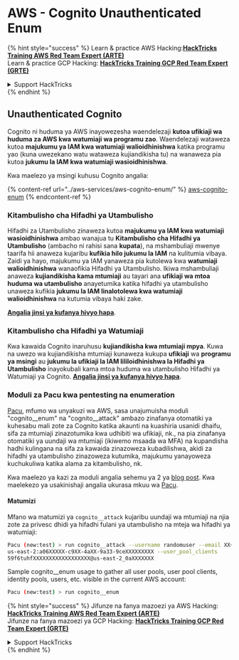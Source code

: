 # AWS - Cognito Unauthenticated Enum

{% hint style="success" %}
Learn & practice AWS Hacking:<img src="../../../.gitbook/assets/image (1).png" alt="" data-size="line">[**HackTricks Training AWS Red Team Expert (ARTE)**](https://training.hacktricks.xyz/courses/arte)<img src="../../../.gitbook/assets/image (1).png" alt="" data-size="line">\
Learn & practice GCP Hacking: <img src="../../../.gitbook/assets/image (2).png" alt="" data-size="line">[**HackTricks Training GCP Red Team Expert (GRTE)**<img src="../../../.gitbook/assets/image (2).png" alt="" data-size="line">](https://training.hacktricks.xyz/courses/grte)

<details>

<summary>Support HackTricks</summary>

* Check the [**subscription plans**](https://github.com/sponsors/carlospolop)!
* **Join the** 💬 [**Discord group**](https://discord.gg/hRep4RUj7f) or the [**telegram group**](https://t.me/peass) or **follow** us on **Twitter** 🐦 [**@hacktricks\_live**](https://twitter.com/hacktricks\_live)**.**
* **Share hacking tricks by submitting PRs to the** [**HackTricks**](https://github.com/carlospolop/hacktricks) and [**HackTricks Cloud**](https://github.com/carlospolop/hacktricks-cloud) github repos.

</details>
{% endhint %}

## Unauthenticated Cognito

Cognito ni huduma ya AWS inayowezesha waendelezaji **kutoa ufikiaji wa huduma za AWS kwa watumiaji wa programu zao**. Waendelezaji wataweza kutoa **majukumu ya IAM kwa watumiaji walioidhinishwa** katika programu yao (kuna uwezekano watu wataweza kujiandikisha tu) na wanaweza pia kutoa **jukumu la IAM kwa watumiaji wasioidhinishwa**.

Kwa maelezo ya msingi kuhusu Cognito angalia:

{% content-ref url="../aws-services/aws-cognito-enum/" %}
[aws-cognito-enum](../aws-services/aws-cognito-enum/)
{% endcontent-ref %}

### Kitambulisho cha Hifadhi ya Utambulisho

Hifadhi za Utambulisho zinaweza kutoa **majukumu ya IAM kwa watumiaji wasioidhinishwa** ambao wanajua tu **Kitambulisho cha Hifadhi ya Utambulisho** (ambacho ni rahisi sana **kupata**), na mshambuliaji mwenye taarifa hii anaweza kujaribu **kufikia hilo jukumu la IAM** na kulitumia vibaya.\
Zaidi ya hayo, majukumu ya IAM yanaweza pia kutolewa kwa **watumiaji walioidhinishwa** wanaofikia Hifadhi ya Utambulisho. Ikiwa mshambuliaji anaweza **kujiandikisha kama mtumiaji** au tayari ana **ufikiaji wa mtoa huduma wa utambulisho** anayetumika katika hifadhi ya utambulisho unaweza kufikia **jukumu la IAM linalotolewa kwa watumiaji walioidhinishwa** na kutumia vibaya haki zake.

[**Angalia jinsi ya kufanya hivyo hapa**](../aws-services/aws-cognito-enum/cognito-identity-pools.md).

### Kitambulisho cha Hifadhi ya Watumiaji

Kwa kawaida Cognito inaruhusu **kujiandikisha kwa mtumiaji mpya**. Kuwa na uwezo wa kujiandikisha mtumiaji kunaweza kukupa **ufikiaji** wa **programu ya msingi** au **jukumu la ufikiaji la IAM lililoidhinishwa la Hifadhi ya Utambulisho** inayokubali kama mtoa huduma wa utambulisho Hifadhi ya Watumiaji ya Cognito. [**Angalia jinsi ya kufanya hivyo hapa**](../aws-services/aws-cognito-enum/cognito-user-pools.md#registration).

### Moduli za Pacu kwa pentesting na enumeration

[Pacu](https://github.com/RhinoSecurityLabs/pacu), mfumo wa unyakuzi wa AWS, sasa unajumuisha moduli "cognito\_\_enum" na "cognito\_\_attack" ambazo zinafanya otomatiki ya kuhesabu mali zote za Cognito katika akaunti na kuashiria usanidi dhaifu, sifa za mtumiaji zinazotumika kwa udhibiti wa ufikiaji, nk., na pia zinafanya otomatiki ya uundaji wa mtumiaji (ikiwemo msaada wa MFA) na kupandisha hadhi kulingana na sifa za kawaida zinazoweza kubadilishwa, akidi za hifadhi ya utambulisho zinazoweza kutumika, majukumu yanayoweza kuchukuliwa katika alama za kitambulisho, nk.

Kwa maelezo ya kazi za moduli angalia sehemu ya 2 ya [blog post](https://rhinosecuritylabs.com/aws/attacking-aws-cognito-with-pacu-p2). Kwa maelekezo ya usakinishaji angalia ukurasa mkuu wa [Pacu](https://github.com/RhinoSecurityLabs/pacu).

#### Matumizi

Mfano wa matumizi ya `cognito__attack` kujaribu uundaji wa mtumiaji na njia zote za privesc dhidi ya hifadhi fulani ya utambulisho na mteja wa hifadhi ya watumiaji:
```bash
Pacu (new:test) > run cognito__attack --username randomuser --email XX+sdfs2@gmail.com --identity_pools
us-east-2:a06XXXXX-c9XX-4aXX-9a33-9ceXXXXXXXXX --user_pool_clients
59f6tuhfXXXXXXXXXXXXXXXXXX@us-east-2_0aXXXXXXX
```
Sample cognito\_\_enum usage to gather all user pools, user pool clients, identity pools, users, etc. visible in the current AWS account:
```bash
Pacu (new:test) > run cognito__enum
```
{% hint style="success" %}
Jifunze na fanya mazoezi ya AWS Hacking:<img src="../../../.gitbook/assets/image (1).png" alt="" data-size="line">[**HackTricks Training AWS Red Team Expert (ARTE)**](https://training.hacktricks.xyz/courses/arte)<img src="../../../.gitbook/assets/image (1).png" alt="" data-size="line">\
Jifunze na fanya mazoezi ya GCP Hacking: <img src="../../../.gitbook/assets/image (2).png" alt="" data-size="line">[**HackTricks Training GCP Red Team Expert (GRTE)**<img src="../../../.gitbook/assets/image (2).png" alt="" data-size="line">](https://training.hacktricks.xyz/courses/grte)

<details>

<summary>Support HackTricks</summary>

* Angalia [**mpango wa usajili**](https://github.com/sponsors/carlospolop)!
* **Jiunge na** 💬 [**kikundi cha Discord**](https://discord.gg/hRep4RUj7f) au [**kikundi cha telegram**](https://t.me/peass) au **tufuatilie** kwenye **Twitter** 🐦 [**@hacktricks\_live**](https://twitter.com/hacktricks\_live)**.**
* **Shiriki mbinu za hacking kwa kuwasilisha PRs kwa** [**HackTricks**](https://github.com/carlospolop/hacktricks) na [**HackTricks Cloud**](https://github.com/carlospolop/hacktricks-cloud) repos za github.

</details>
{% endhint %}
